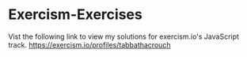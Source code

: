 
# Exercism-Exercises

Vist the following link to view my solutions for exercism.io's JavaScript track. 
https://exercism.io/profiles/tabbathacrouch
